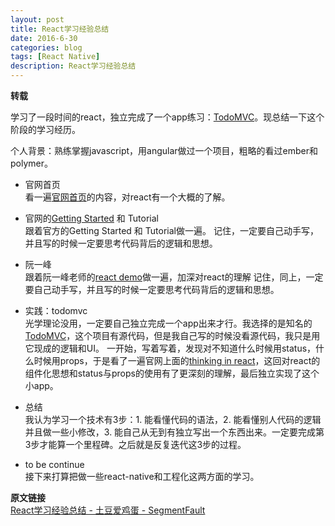 ```yaml
---
layout: post
title: React学习经验总结
date: 2016-6-30
categories: blog
tags: [React Native]
description: React学习经验总结
---
```



**转载** 

学习了一段时间的react，独立完成了一个app练习：[TodoMVC](http://linchen1987.github.io/todomvc/react/)。现总结一下这个阶段的学习经历。

个人背景：熟练掌握javascript，用angular做过一个项目，粗略的看过ember和polymer。

- 官网首页             
看一遍[官网首页](http://facebook.github.io/react/)的内容，对react有一个大概的了解。  

- 官网的[Getting Started](http://facebook.github.io/react/docs/getting-started.html) 和 Tutorial        
跟着官方的Getting Started 和 Tutorial做一遍。
记住，一定要自己动手写，并且写的时候一定要思考代码背后的逻辑和思想。

- 阮一峰           
跟着阮一峰老师的[react demo](https://github.com/ruanyf/react-demos)做一遍，加深对react的理解
记住，同上，一定要自己动手写，并且写的时候一定要思考代码背后的逻辑和思想。

- 实践：todomvc             
光学理论没用，一定要自己独立完成一个app出来才行。我选择的是知名的[TodoMVC](http://todomvc.com/examples/react/#/)，这个项目有源代码，但是我自己写的时候没看源代码，我只是用它现成的逻辑和UI。 一开始，写着写着，发现对不知道什么时候用status，什么时候用props，于是看了一遍官网上面的[thinking in react](http://facebook.github.io/react/docs/thinking-in-react.html)，这回对react的组件化思想和status与props的使用有了更深刻的理解，最后独立实现了这个小app。

- 总结           
我认为学习一个技术有3步：1. 能看懂代码的语法，2. 能看懂别人代码的逻辑并且做一些小修改，3. 能自己从无到有独立写出一个东西出来。一定要完成第3步才能算一个里程碑。之后就是反复迭代这3步的过程。

- to be continue          
接下来打算把做一些react-native和工程化这两方面的学习。


**原文链接**      
[React学习经验总结 - 土豆爱鸡蛋 - SegmentFault](https://segmentfault.com/a/1190000002961760)

